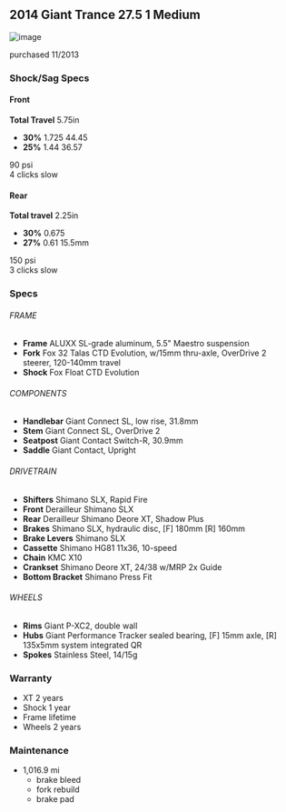 ## 2014 Giant Trance 27.5 1 Medium

![image](https://cloud.githubusercontent.com/assets/325813/15753096/8c8c4754-28ae-11e6-9947-a70be052ec9b.png)


purchased 11/2013

### Shock/Sag Specs

#### Front
**Total Travel** 5.75in

- **30%** 1.725 44.45
- **25%** 1.44 36.57

90 psi  
4 clicks slow

#### Rear

**Total travel** 2.25in

- **30%** 0.675
- **27%** 0.61 15.5mm

150 psi  
3 clicks slow

### Specs

###### FRAME

- **Frame**	ALUXX SL-grade aluminum, 5.5" Maestro suspension
- **Fork**	Fox 32 Talas CTD Evolution, w/15mm thru-axle, OverDrive 2 steerer, 120-140mm travel
- **Shock**	Fox Float CTD Evolution

###### COMPONENTS

- **Handlebar**	Giant Connect SL, low rise, 31.8mm
- **Stem**	Giant Connect SL, OverDrive 2
- **Seatpost**	Giant Contact Switch-R, 30.9mm
- **Saddle**	Giant Contact, Upright

###### DRIVETRAIN

- **Shifters**	Shimano SLX, Rapid Fire
- **Front** Derailleur	Shimano SLX
- **Rear** Derailleur	Shimano Deore XT, Shadow Plus
- **Brakes**	Shimano SLX, hydraulic disc, [F] 180mm [R] 160mm
- **Brake Levers**	Shimano SLX
- **Cassette**	Shimano HG81 11x36, 10-speed
- **Chain**	KMC X10
- **Crankset**	Shimano Deore XT, 24/38 w/MRP 2x Guide
- **Bottom Bracket**	Shimano Press Fit

###### WHEELS

- **Rims**	Giant P-XC2, double wall
- **Hubs**	Giant Performance Tracker sealed bearing, [F] 15mm axle, [R] 135x5mm system integrated QR
- **Spokes**	Stainless Steel, 14/15g

### Warranty

- XT 2 years
- Shock 1 year
- Frame lifetime
- Wheels 2 years


### Maintenance
- 1,016.9 mi 
  - brake bleed
  - fork rebuild
  - brake pad

